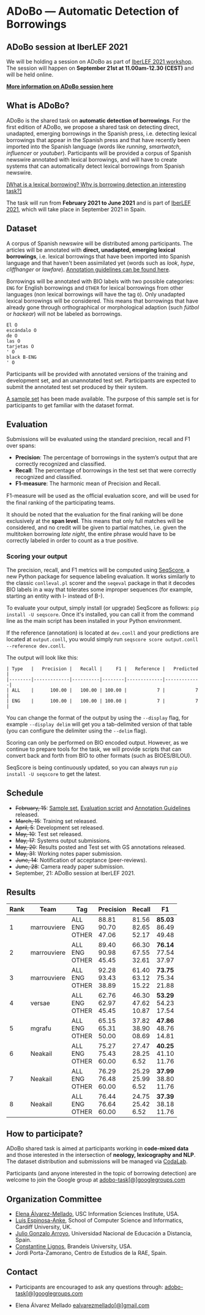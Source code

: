 # ADoBo — Automatic Detection of Borrowings 

## ADoBo session at IberLEF 2021
We will be holding a session on ADoBo as part of [IberLEF 2021 workshop](https://sites.google.com/view/iberlef2021/workshop). The session will happen on **September 21st at 11.00am-12.30 (CEST)** and will be held online. 

**[More information on ADoBo session here](https://adobo-task.github.io/schedule.html)**

## What is ADoBo?
ADoBo is the shared task on **automatic detection of borrowings**. For the first edition of ADoBo, we propose a shared task on detecting direct, unadapted, emerging borrowings in the Spanish press, i.e. detecting lexical borrowings that appear in the Spanish press and that have recently been imported into the Spanish language (words like _running_, _smartwatch_, _influencer_ or _youtuber_). Participants will be provided a corpus of Spanish newswire annotated with lexical borrowings, and will have to create  systems that can automatically detect lexical borrowings from Spanish newswire.

[[What is a lexical borrowing? Why is borrowing detection an interesting task?]](https://adobo-task.github.io/borrowing.html)

The task will run from **February 2021 to June 2021** and is part of [IberLEF 2021](https://sites.google.com/view/iberlef2021/), which will take place in September 2021 in Spain.

## Dataset
A corpus of Spanish newswire will be distributed among participants. The articles will be annotated with **direct, unadapted, emerging lexical borrowings**, i.e. lexical borrowings that have been imported into Spanish language and that haven't been assimilated yet (words such as _look_, _hype_, _cliffhanger_ or _lawfare_). [Annotation guidelines can be found here](https://adobo-task.github.io/docs/guidelines.pdf).

Borrowings will be annotated with BIO labels with two possible categories: ``ENG`` for English borrowings and ``OTHER`` for lexical borrowings from other languages (non lexical borrowings will have the tag ``O``). Only unadapted lexical borrowings will be considered. This means that borrowings that have already gone through orthographical or morphological adaption (such _fútbol_ or _hackear_) will not be labeled as borrowings. 

```
El O
escándalo O
de O
las O
tarjetas O
' O
black B-ENG
' O
```

Participants will be provided with annotated versions of the training and development set, and an unannotated test set. Participants are expected to submit the annotated test set produced by their system. 

[A sample set](https://github.com/adobo-task/adobo-2021/tree/main/corpus) has been made available. The purpose of this sample set is for participants to get familiar with the dataset format.

## Evaluation
Submissions will be evaluated using the standard precision, recall and F1 over spans:
* **Precision**: The percentage of borrowings in the system’s output that are correctly recognized and classified.
* **Recall**: The percentage of borrowings in the test set that were correctly recognized and classified.
* **F1-measure**: The harmonic mean of Precision and Recall.

F1-measure will be used as the oﬀicial evaluation score, and will be used for the final ranking of the participating teams. 

It should be noted that the evaluation for the final ranking will be done exclusively at the **span level**. This means that only full matches will be considered, and no credit will be given to partial matches, i.e. given the multitoken borrowing _late night_, the entire phrase would have to be correctly labeled in order to count as a true positive. 

### Scoring your output

The precision, recall, and F1 metrics will be computed using [SeqScore](https://github.com/bltlab/seqscore), a new Python package for sequence labeling evaluation.
It works similarly to the classic `conlleval.pl` scorer and the `seqeval` package in that it decodes BIO labels in a way that tolerates some improper sequences (for example, starting an entity with I- instead of B-).

To evaluate your output, simply install (or upgrade) SeqScore as follows: `pip install -U seqscore`.
Once it's installed, you can call it from the command line as the main script has been installed in your Python environment.

If the reference (annotation) is located at `dev.conll` and your predictions are located at `output.conll`, you would simply run `seqscore score output.conll --reference dev.conll`.

The output will look like this:
```
| Type   |   Precision |   Recall |     F1 |   Reference |   Predicted |
|--------|-------------|----------|--------|-------------|-------------|
| ALL    |      100.00 |   100.00 | 100.00 |           7 |           7 |
| ENG    |      100.00 |   100.00 | 100.00 |           7 |           7 |
```

You can change the format of the output by using the `--display` flag, for example `--display delim` will get you a tab-delimited version of that table (you can configure the delimiter using the `--delim` flag).

Scoring can only be performed on BIO encoded output. However, as we continue to prepare tools for the task, we will provide scripts that can convert back and forth from BIO to other formats (such as BIOES/BILOU).

SeqScore is being continuously updated, so you can always run `pip install -U seqscore` to get the latest.

## Schedule

* ~~February, 15~~: [Sample set](https://github.com/adobo-task/adobo-2021/tree/main/corpus), [Evaluation script](https://github.com/bltlab/seqscore) and [Annotation Guidelines](https://adobo-task.github.io/docs/guidelines.pdf) released.
* ~~March, 15~~: Training set released.
* ~~April,  5~~: Development set released.
* ~~May, 10~~: Test set released.
* ~~May,   17~~: Systems output submissions.
* ~~May,   20~~: Results posted and Test set with GS annotations released.
* ~~May,   31~~: Working notes paper submission.
* ~~June,  14~~: Notification of acceptance (peer-reviews).
* ~~June,  28~~: Camera ready paper submission.
* September, 21: ADoBo session at IberLEF 2021.

## Results

| Rank | Team         | Tag                 | Precision               | Recall                  | F1                          |
|------|--------------|---------------------|-------------------------|-------------------------|-----------------------------|
| 1    | marrouviere  | ALL<br>ENG<br>OTHER | 88.81<br>90.70<br>47.06 | 81.56<br>82.65<br>52.17 | **85.03**<br>86.49<br>49.48 |
| 2    | marrouviere  | ALL<br>ENG<br>OTHER | 89.40<br>90.98<br>45.45 | 66.30<br>67.55<br>32.61 | **76.14**<br>77.54<br>37.97 |
| 3    | marrouviere  | ALL<br>ENG<br>OTHER | 92.28<br>93.43<br>38.89 | 61.40<br>63.12<br>15.22 | **73.75**<br>75.34<br>21.88 |
| 4    | versae       | ALL<br>ENG<br>OTHER | 62.76<br>62.97<br>45.45 | 46.30<br>47.62<br>10.87 | **53.29**<br>54.23<br>17.54 |
| 5    | mgrafu       | ALL<br>ENG<br>OTHER | 65.15<br>65.31<br>50.00 | 37.82<br>38.90<br>08.69 | **47.86**<br>48.76<br>14.81 |
| 6    | Neakail      | ALL<br>ENG<br>OTHER | 75.27<br>75.43<br>60.00 | 27.47<br>28.25<br>6.52  | **40.25**<br>41.10<br>11.76 |
| 7    | Neakail      | ALL<br>ENG<br>OTHER | 76.29<br>76.48<br>60.00 | 25.29<br>25.99<br>6.52  | **37.99**<br>38.80<br>11.76 |
| 8    | Neakail      | ALL<br>ENG<br>OTHER | 76.44<br>76.64<br>60.00 | 24.75<br>25.42<br>6.52  | **37.39**<br>38.18<br>11.76 |

## How to participate?
ADoBo shared task is aimed at participants working in **code-mixed data** and those interested in the intersection of **neology, lexicography and NLP**. The dataset distribution and submissions will be managed via [CodaLab](https://competitions.codalab.org/competitions/28771). 

Participants (and anyone interested in the topic of borrowing detection) are welcome to join the Google group at [adobo-task[@]googlegroups.com](mailto:adobo-task@googlegroups.com)


## Organization Committee

* [Elena Álvarez-Mellado](https://lirondos.github.io/), USC Information Sciences Institute, USA.
* [Luis Espinosa-Anke](https://luis-espinosa-anke.jimdosite.com/), School of Computer Science and Informatics, Cardiff University, UK. 
* [Julio Gonzalo Arroyo](https://sites.google.com/view/nlp-uned/people/julio-gonzalo), Universidad Nacional de Educación a Distancia, Spain.
* [Constantine Lignos](https://lignos.org/), Brandeis University, USA.
* Jordi Porta-Zamorano, Centro de Estudios de la RAE, Spain.

## Contact

* Participants are encouraged to ask any questions through: [adobo-task[@]googlegroups.com](mailto:adobo-task@googlegroups.com)

* Elena Álvarez Mellado [ealvarezmellado[@]gmail.com](mailto:adobo-task@googlegroups.com)
